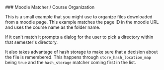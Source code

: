 ### Moodle Matcher / Course Organization

This is a small example that you might use to organize files downloaded from a moodle page. This example matches the page ID in the moodle URL and uses the course name as the folder name.

If it can't match it prompts a dialog for the user to pick a directory within that semester's directory.

It also takes advantage of hash storage to make sure that a decision about the file is remembered. This happens through `store_hash_location_map` being `true` and the `hash_storage` matcher coming first in the list.
